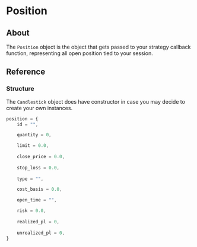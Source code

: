 # Position

## About

The `Position` object is the object that gets passed to your strategy callback function, representing all open position tied to your session.

## Reference

### Structure

The `Candlestick` object does have constructor in case you may decide to create your own instances.

```javascript
position = {
    id = "",

    quantity = 0,

    limit = 0.0,
    
    close_price = 0.0,
    
    stop_loss = 0.0,
    
    type = "",

    cost_basis = 0.0,

    open_time = "",

    risk = 0.0,
    
    realized_pl = 0,
    
    unrealized_pl = 0,
}
```